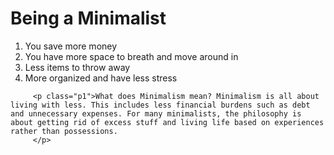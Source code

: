 <!doctype html>
<html>
   <head>
      <meta charset="UTF-8">
      <title>Minimalists</title>
      <link  rel="stylesheet" href="basic.css">
     

   </head>
   <body>
         <h1> Being a Minimalist </h1>
         <ol>
           <li>You save more money</li>
           <li>You have more space to breath and move around in</li>
           <li>Less items to throw away</li>
           <li>More organized and have less stress</li>    
         </ol>
         

         <p class="p1">What does Minimalism mean? Minimalism is all about living with less. This includes less financial burdens such as debt and unnecessary expenses. For many minimalists, the philosophy is about getting rid of excess stuff and living life based on experiences rather than possessions. 
         </p> 

         
   </body>
</html>
